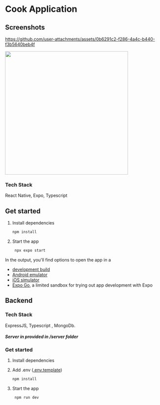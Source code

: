 

# Cook Application

## Screenshots
https://github.com/user-attachments/assets/0b6291c2-f286-4a4c-b440-f3b5640beb4f

<img src="https://github.com/user-attachments/assets/4b5adf0f-6bf2-4649-bd28-250e9a4bf100" width="400">


### Tech Stack
React Native, Expo, Typescript

## Get started

1. Install dependencies

   ```bash
   npm install
   ```

2. Start the app

   ```bash
    npx expo start
   ```

In the output, you'll find options to open the app in a
- [development build](https://docs.expo.dev/develop/development-builds/introduction/)
- [Android emulator](https://docs.expo.dev/workflow/android-studio-emulator/)
- [iOS simulator](https://docs.expo.dev/workflow/ios-simulator/)
- [Expo Go](https://expo.dev/go), a limited sandbox for trying out app development with Expo

## Backend
### Tech Stack
ExpressJS, Typescript , MongoDb.

##### Server in provided in /server folder
### Get started

1. Install dependencies
2. Add .env ([.env.template](https://github.com/himanshu8443/Cooking-Management-app/blob/main/server/.env.template ".env.template"))

   ```bash
   npm install
   ```

3. Start the app

   ```bash
    npm run dev
   ```
